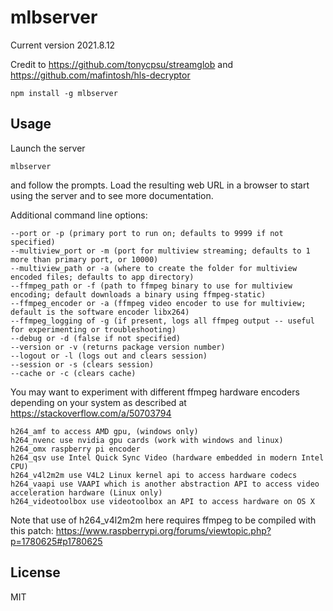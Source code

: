 # mlbserver

Current version 2021.8.12

Credit to https://github.com/tonycpsu/streamglob and https://github.com/mafintosh/hls-decryptor

```
npm install -g mlbserver
```

## Usage

Launch the server

```
mlbserver
```

and follow the prompts. Load the resulting web URL in a browser to start using the server and to see more documentation.

Additional command line options:

```
--port or -p (primary port to run on; defaults to 9999 if not specified)
--multiview_port or -m (port for multiview streaming; defaults to 1 more than primary port, or 10000)
--multiview_path or -a (where to create the folder for multiview encoded files; defaults to app directory)
--ffmpeg_path or -f (path to ffmpeg binary to use for multiview encoding; default downloads a binary using ffmpeg-static)
--ffmpeg_encoder or -a (ffmpeg video encoder to use for multiview; default is the software encoder libx264)
--ffmpeg_logging of -g (if present, logs all ffmpeg output -- useful for experimenting or troubleshooting)
--debug or -d (false if not specified)
--version or -v (returns package version number)
--logout or -l (logs out and clears session)
--session or -s (clears session)
--cache or -c (clears cache)
```

You may want to experiment with different ffmpeg hardware encoders depending on your system as described at https://stackoverflow.com/a/50703794

```
h264_amf to access AMD gpu, (windows only)
h264_nvenc use nvidia gpu cards (work with windows and linux)
h264_omx raspberry pi encoder
h264_qsv use Intel Quick Sync Video (hardware embedded in modern Intel CPU)
h264_v4l2m2m use V4L2 Linux kernel api to access hardware codecs
h264_vaapi use VAAPI which is another abstraction API to access video acceleration hardware (Linux only)
h264_videotoolbox use videotoolbox an API to access hardware on OS X
```

Note that use of h264_v4l2m2m here requires ffmpeg to be compiled with this patch: https://www.raspberrypi.org/forums/viewtopic.php?p=1780625#p1780625

## License

MIT
